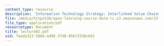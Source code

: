 ```yaml
---
content_type: resource
description: 'Information Technology Strategy: Interlinked Value Chains'
file: /media/https%3A/open-learning-course-data-rc.s3.amazonaws.com/15-565j-integrating-esystems-global-information-systems-spring-2002/faada3235066ad9837d095b72530cb65_lecture02.pdf
file_type: application/pdf
resourcetype: Document
title: lecture02.pdf
uid: faada323-5066-ad98-37d0-95b72530cb65
---
```

